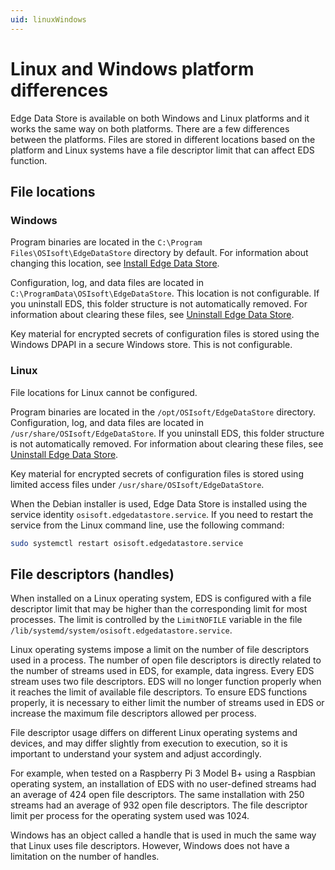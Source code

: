 ```yaml
---
uid: linuxWindows
---
```


# Linux and Windows platform differences

Edge Data Store is available on both Windows and Linux platforms and it works the same way on both platforms. There are a few differences between the platforms. Files are stored in different locations based on the platform and Linux systems have a file descriptor limit that can affect EDS function.

## File locations

### Windows

Program binaries are located in the `C:\Program Files\OSIsoft\EdgeDataStore` directory by default. For information about changing this location, see [Install Edge Data Store](xref:InstallEdgeDataStore).

Configuration, log, and data files are located in `C:\ProgramData\OSIsoft\EdgeDataStore`. This location is not configurable. If you uninstall EDS, this folder structure is not automatically removed. For information about clearing these files, see [Uninstall Edge Data Store](xref:UninstallEdgeDataStore).

Key material for encrypted secrets of configuration files is stored using the Windows DPAPI in a secure Windows store. This is not configurable.

### Linux

File locations for Linux cannot be configured.

Program binaries are located in the `/opt/OSIsoft/EdgeDataStore` directory. Configuration, log, and data files are located in `/usr/share/OSIsoft/EdgeDataStore`. If you uninstall EDS, this folder structure is not automatically removed. For information about clearing these files, see [Uninstall Edge Data Store](xref:UninstallEdgeDataStore).

Key material for encrypted secrets of configuration files is stored using limited access files under `/usr/share/OSIsoft/EdgeDataStore`.

When the Debian installer is used, Edge Data Store is installed using the service identity `osisoft.edgedatastore.service`. If you need to restart the service from the Linux command line, use the following command:

```bash
sudo systemctl restart osisoft.edgedatastore.service
```

## File descriptors (handles)

When installed on a Linux operating system, EDS is configured with a file descriptor limit that may be higher than the corresponding limit for most processes. The limit is controlled by the `LimitNOFILE` variable in the file `/lib/systemd/system/osisoft.edgedatastore.service`.

Linux operating systems impose a limit on the number of file descriptors used in a process. The number of open file descriptors is directly related to the number of streams used in EDS, for example, data ingress. Every EDS stream uses two file descriptors. EDS will no longer function properly when it reaches the limit of available file descriptors. To ensure EDS functions properly, it is necessary to either limit the number of streams used in EDS or increase the maximum file descriptors allowed per process.

File descriptor usage differs on different Linux operating systems and devices, and may differ slightly from execution to execution, so it is important to understand your system and adjust accordingly.

For example, when tested on a Raspberry Pi 3 Model B+ using a Raspbian operating system, an installation of EDS with no user-defined streams had an average of 424 open file descriptors. The same installation with 250 streams had an average of 932 open file descriptors. The file descriptor limit per process for the operating system used was 1024.

Windows has an object called a handle that is used in much the same way that Linux uses file descriptors. However, Windows does not have a limitation on the number of handles.
